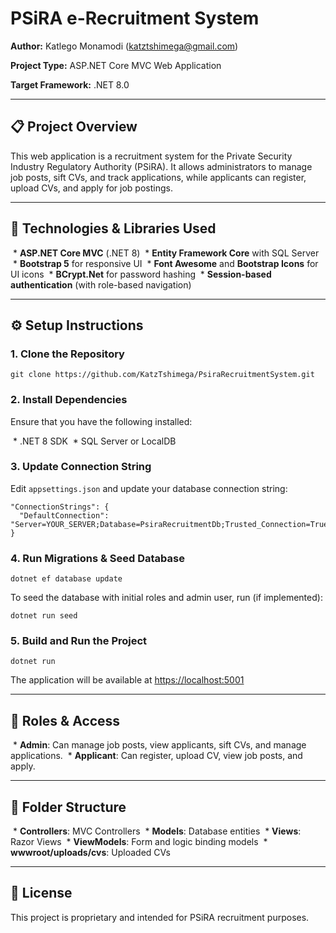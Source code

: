 PSiRA e-Recruitment System
==========================

**Author:** Katlego Monamodi ([katztshimega@gmail.com](mailto:katztshimega@gmail.com))

**Project Type:** ASP.NET Core MVC Web Application

**Target Framework:** .NET 8.0

* * *

📋 Project Overview
-------------------

This web application is a recruitment system for the Private Security Industry Regulatory Authority (PSiRA). It allows administrators to manage job posts, sift CVs, and track applications, while applicants can register, upload CVs, and apply for job postings.

* * *

🧰 Technologies & Libraries Used
--------------------------------

 *   **ASP.NET Core MVC** (.NET 8)
 *   **Entity Framework Core** with SQL Server
 *   **Bootstrap 5** for responsive UI
 *   **Font Awesome** and **Bootstrap Icons** for UI icons
 *   **BCrypt.Net** for password hashing
 *   **Session-based authentication** (with role-based navigation)

* * *

⚙️ Setup Instructions
---------------------

### 1\. Clone the Repository

    git clone https://github.com/KatzTshimega/PsiraRecruitmentSystem.git

### 2\. Install Dependencies

Ensure that you have the following installed:

 *   .NET 8 SDK
 *   SQL Server or LocalDB

### 3\. Update Connection String

Edit `appsettings.json` and update your database connection string:

    "ConnectionStrings": {
      "DefaultConnection": "Server=YOUR_SERVER;Database=PsiraRecruitmentDb;Trusted_Connection=True;MultipleActiveResultSets=true"
    }

### 4\. Run Migrations & Seed Database

    dotnet ef database update

To seed the database with initial roles and admin user, run (if implemented):

    dotnet run seed

### 5\. Build and Run the Project

    dotnet run

The application will be available at [https://localhost:5001](https://localhost:5001)

* * *

👤 Roles & Access
-----------------

 *   **Admin**: Can manage job posts, view applicants, sift CVs, and manage applications.
 *   **Applicant**: Can register, upload CV, view job posts, and apply.

* * *

📂 Folder Structure
-------------------

 *   **Controllers**: MVC Controllers
 *   **Models**: Database entities
 *   **Views**: Razor Views
 *   **ViewModels**: Form and logic binding models
 *   **wwwroot/uploads/cvs**: Uploaded CVs

* * *

📄 License
----------

This project is proprietary and intended for PSiRA recruitment purposes.